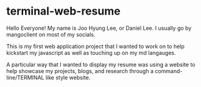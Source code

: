 # terminal-web-resume

Hello Everyone! My name is Joo Hyung Lee, or Daniel Lee. I usually go by mangoclient on most of my socials. 

This is my first web application project that I wanted to work on to help kickstart my javascript as well as touching up on my md langauges. 

A particular way that I wanted to display my resume was using a website to help showcase my projects, blogs, and research through a command-line/TERMINAL like style website.



